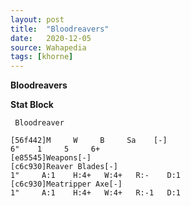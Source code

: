 ```yaml
---
layout: post
title:  "Bloodreavers"
date:   2020-12-05
source: Wahapedia
tags: [khorne]
---
```


**Bloodreavers**

**Stat Block**
```
 Bloodreaver
```

```
[56f442]M     W     B     Sa    [-]
6"    1     5     6+    
[e85545]Weapons[-]
[c6c930]Reaver Blades[-]
1"     A:1    H:4+   W:4+   R:-    D:1   
[c6c930]Meatripper Axe[-]
1"     A:1    H:4+   W:4+   R:-1   D:1   
```


